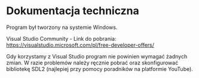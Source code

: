 # Dokumentacja techniczna

Program był tworzony na systemie Windows.

Visual Studio Community - Link do pobrania: https://visualstudio.microsoft.com/pl/free-developer-offers/

Gdy korzystamy z Visual Studio program nie powinien wymagać żadnych zmian. W razie problemów należy ręcznie pobrać oraz skonfigurować bibliotekę SDL2 (najlepiej przy pomocy poradników na platformie YouTube).

